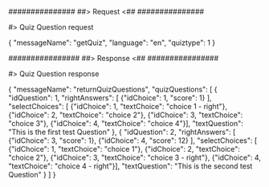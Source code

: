 ###############
##> Request <##
###############

#> Quiz Question request

{
  "messageName": "getQuiz", 
  "language": "en", 
  "quiztype": 1
}


################
##> Response <##
################

#> Quiz Question response

{
  "messageName": "returnQuizQuestions", 
  "quizQuestions": [
    {
      "idQuestion": 1,
      "rightAnswers": [
        {"idChoice": 1, "score": 1}
      ],
      "selectChoices": [
        {"idChoice": 1, "textChoice": "choice 1 - right"},
        {"idChoice": 2, "textChoice": "choice 2"},
        {"idChoice": 3, "textChoice": "choice 3"},
        {"idChoice": 4, "textChoice": "choice 4"}],
      "textQuestion": "This is the first test Question"
    },
    {
      "idQuestion": 2,
      "rightAnswers": [
        {"idChoice": 3, "score": 1},
        {"idChoice": 4, "score": 12}
      ],
      "selectChoices": [
        {"idChoice": 1, "textChoice": "choice 1"},
        {"idChoice": 2, "textChoice": "choice 2"},
        {"idChoice": 3, "textChoice": "choice 3 - right"},
        {"idChoice": 4, "textChoice": "choice 4 - right"}],
      "textQuestion": "This is the second test Question"
    }
  ]
}
